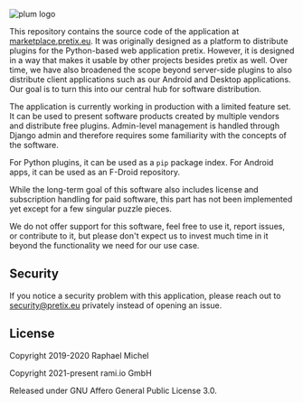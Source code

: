 ![plum logo](https://raw.githubusercontent.com/pretix/plum/master/res/banner.png)

This repository contains the source code of the application at [marketplace.pretix.eu](https://marketplace.pretix.eu).
It was originally designed as a platform to distribute plugins for the Python-based web application pretix. However,
it is designed in a way that makes it usable by other projects besides pretix as well. Over time, we have also
broadened the scope beyond server-side plugins to also distribute client applications such as our Android and Desktop
applications. Our goal is to turn this into our central hub for software distribution.

The application is currently working in production with a limited feature set. It can be used to present software 
products  created by multiple vendors and distribute free plugins.
Admin-level management is handled through Django admin and therefore requires some familiarity with the concepts of the
software.

For Python plugins, it can be used as a ``pip`` package index. For Android apps, it can be used as an F-Droid repository.

While the long-term goal of this software also includes license and subscription handling for paid software, this part
has not been implemented yet except for a few singular puzzle pieces.

We do not offer support for this software, feel free to use it, report issues, or contribute to it, but please don't
expect us to invest much time in it beyond the functionality we need for our use case.

## Security

If you notice a security problem with this application, please reach out to security@pretix.eu privately instead
of opening an issue.

## License

Copyright 2019-2020 Raphael Michel

Copyright 2021-present rami.io GmbH

Released under GNU Affero General Public License 3.0.